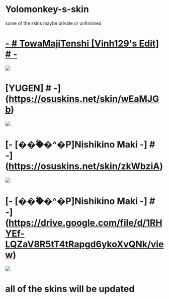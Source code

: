 # Yolomonkey-s-skin
some of the skins maybe private or unfinished

# [- # TowaMajiTenshi [Vinh129's Edit] # -](https://drive.google.com/file/d/1zJNW17nBYZ9C9MIW9sVBnb3dJ0doUHrb/view?usp=sharing)
![](https://i.imgur.com/jATOE0r.png)

# [YUGEN] # -](https://osuskins.net/skin/wEaMJGb)
![](https://osuskins.net/screenshots/wEaMJGb.jpg)


# [- [���ؖ�^�P]Nishikino Maki -] # -](https://osuskins.net/skin/zkWbziA)
![](https://i.imgur.com/hCCraeE.png)


# [- [���ؖ�^�P]Nishikino Maki -] # -](https://drive.google.com/file/d/1RHYEf-LQZaV8R5tT4tRapgd6ykoXvQNk/view)
![](https://i.imgur.com/hmCZC0G.png)


# all of the skins will be updated
